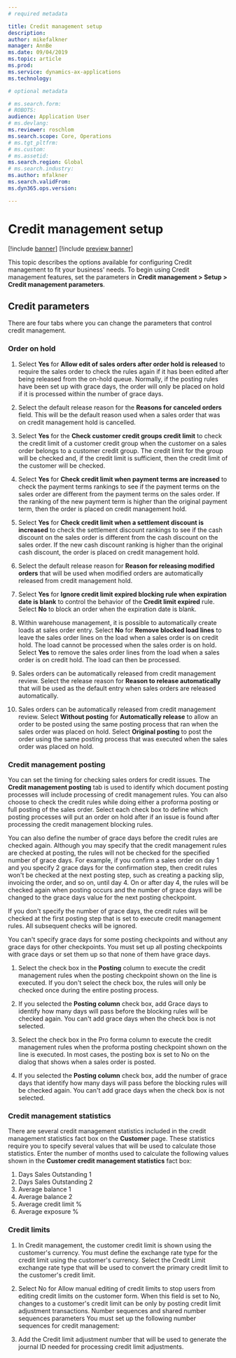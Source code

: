 ```yaml
---
# required metadata

title: Credit management setup
description: 
author: mikefalkner
manager: AnnBe
ms.date: 09/04/2019
ms.topic: article
ms.prod: 
ms.service: dynamics-ax-applications
ms.technology: 

# optional metadata

# ms.search.form:  
# ROBOTS: 
audience: Application User
# ms.devlang: 
ms.reviewer: roschlom
ms.search.scope: Core, Operations
# ms.tgt_pltfrm: 
# ms.custom: 
# ms.assetid: 
ms.search.region: Global
# ms.search.industry: 
ms.author: mfalkner
ms.search.validFrom: 
ms.dyn365.ops.version: 

---
```


# Credit management setup
[!include [banner](../includes/banner.md)]
[!include [preview banner](../includes/preview-banner.md)]

This topic describes the options available for configuring Credit management to fit your business' needs. To begin using Credit management features, set the parameters in **Credit management > Setup > Credit management parameters**.

## Credit parameters

There are four tabs where you can change the parameters that control credit management.

### Order on hold

1.	Select **Yes** for **Allow edit of sales orders after order hold is released** to require the sales order to check the rules again if it has been edited after being released from the on-hold queue. Normally, if the posting rules have been set up with grace days, the order will only be placed on hold if it is processed within the number of grace days.

2.	Select the default release reason for the **Reasons for canceled orders** field. This will be the default reason used when a sales order that was on credit management hold is cancelled.

3. Select **Yes** for the **Check customer credit groups credit limit** to check the credit limit of a customer credit group when the customer on a sales order belongs to a customer credit group. The credit limit for the group will be checked and, if the credit limit is sufficient, then the credit limit of the customer will be checked.

4. Select **Yes** for **Check credit limit when payment terms are increased** to check the payment terms rankings to see if the payment terms on the sales order are different from the payment terms on the sales order. If the ranking of the new payment term is higher than the original payment term, then the order is placed on credit management hold.

5. Select **Yes** for **Check credit limit when a settlement discount is increased** to check the settlement discount rankings to see if the cash discount on the sales order is different from the cash discount on the sales order. If the new cash discount ranking is higher than the original cash discount, the order is placed on credit management hold.

6. Select the default release reason for **Reason for releasing modified orders** that will be used when modified orders are automatically released from credit management hold.

7. Select **Yes** for **Ignore credit limit expired blocking rule when expiration date is blank** to control the behavior of the **Credit limit expired** rule. Select **No** to block an order when the expiration date is blank.

8. Within warehouse management, it is possible to automatically create loads at sales order entry. Select **No** for **Remove blocked load lines** to leave the sales order lines on the load when a sales order is on credit hold. The load cannot be processed when the sales order is on hold. Select **Yes** to remove the sales order lines from the load when a sales order is on credit hold. The load can then be processed.

9. Sales orders can be automatically released from credit management review. Select the release reason for **Reason to release automatically** that will be used as the default entry when sales orders are released automatically.

10.	Sales orders can be automatically released from credit management review. Select **Without posting** for **Automatically release** to allow an order to be posted using the same posting process that ran when the sales order was placed on hold. Select **Original posting** to post the order using the same posting process that was executed when the sales order was placed on hold.

### Credit management posting

You can set the timing for checking sales orders for credit issues. The **Credit management posting** tab is used to identify which document posting processes will include processing of credit management rules. You can also choose to check the credit rules while doing either a proforma posting or full posting of the sales order. Select each check box to define which posting processes will put an order on hold after if an issue is found after processing the credit management blocking rules.

You can also define the number of grace days before the credit rules are checked again. Although you may specify that the credit management rules are checked at posting, the rules will not be checked for the specified number of grace days. For example, if you confirm a sales order on day 1 and you specify 2 grace days for the confirmation step, then credit rules won't be checked at the next posting step, such as creating a packing slip, invoicing the order, and so on, until day 4. On or after day 4, the rules will be checked again when posting occurs and the number of grace days will be changed to the grace days value for the next posting checkpoint.

If you don't specify the number of grace days, the credit rules will be checked at the first posting step that is set to execute credit management rules. All subsequent checks will be ignored.

You can't specify grace days for some posting checkpoints and without any grace days for other checkpoints. You must set up all posting checkpoints with grace days or set them up so that none of them have grace days.

1. Select the check box in the **Posting** column to execute the credit management rules when the posting checkpoint shown on the line is executed. If you don't select the check box, the rules will only be checked once during the entire posting process.

2. If you selected the **Posting column** check box, add Grace days to identify how many days will pass before the blocking rules will be checked again. You can't add grace days when the check box is not selected.

3. Select the check box in the Pro forma column to execute the credit management rules when the proforma posting checkpoint shown on the line is executed. In most cases, the posting box is set to No on the dialog that shows when a sales order is posted.

4. If you selected the **Posting column** check box, add the number of grace days that identify how many days will pass before the blocking rules will be checked again. You can't add grace days when the check box is not selected.

### Credit management statistics

There are several credit management statistics included in the credit management statistics fact box on the **Customer** page. These statistics require you to specify several values that will be used to calculate those statistics. Enter the number of months used to calculate the following values shown in the **Customer credit management statistics** fact box:

1.	Days Sales Outstanding 1
2.	Days Sales Outstanding 2
3.	Average balance 1
4.	Average balance 2
5.	Average credit limit %
6.	Average exposure %

### Credit limits

1.	In Credit management, the customer credit limit is shown using the customer's currency. You must define the exchange rate type for the credit limit using the customer's currency. Select the Credit Limit exchange rate type that will be used to convert the primary credit limit to the customer's credit limit.

2.	Select No for Allow manual editing of credit limits to stop users from editing credit limits on the customer form. When this field is set to No, changes to a customer's credit limit can be only by posting credit limit adjustment transactions.
Number sequences and shared number sequences parameters
You must set up the following number sequences for credit management:

1.	Add the Credit limit adjustment number that will be used to generate the journal ID needed for processing credit limit adjustments.
